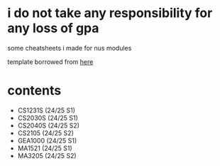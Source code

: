 # i do not take any responsibility for any loss of gpa

some cheatsheets i made for nus modules

template borrowed from [here](https://github.com/jovyntls/cheatsheets)

# contents
- CS1231S (24/25 S1)
- CS2030S (24/25 S1)
- CS2040S (24/25 S2)
- CS2105 (24/25 S2)
- GEA1000 (24/25 S1)
- MA1521 (24/25 S1)
- MA3205 (24/25 S2)
